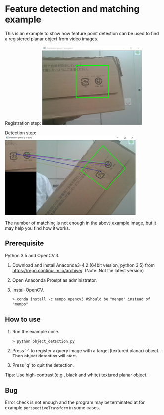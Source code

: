 # Feature detection and matching example

This is an example to show how feature point detection can be used to find a registered planar object from video images.

Registration step:
<img alt="registration" src="registeration.png" height="256">

Detection step:
<img alt="detection" src="detection.png" height="256">

The number of matching is not enough in the above example image, but it may help you find how it works.

## Prerequisite

Python 3.5 and OpenCV 3.

1. Download and install Anaconda3-4.2 (64bit version, python 3.5) from https://repo.continuum.io/archive/. (Note: Not the latest version)
1. Open Anaconda Prompt as administrator.
1. Install OpenCV.
   
   ```
   > conda install -c menpo opencv3 #Should be "menpo" instead of "mempo"
   ```

## How to use

1. Run the example code.

   ```
   > python object_detection.py
   ```

1. Press 'r' to register a query image with a target (textured planar) object. Then object detection will start.
1. Press 'q' to quit the detection.

Tips: Use high-contrast (e.g., black and white) textured planar object.

## Bug

Error check is not enough and the program may be terminated at for example `perspectiveTransform` in some cases.

